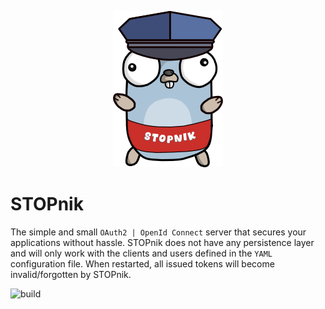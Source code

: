 <p align="center">
    <picture>
      <img alt="STOPnik" title="STOPnik" src="docs/content/assets/stopnik_250.png">
    </picture>
</p>

# STOPnik

The simple and small `OAuth2 | OpenId Connect` server that secures your applications without hassle.
STOPnik does not have any persistence layer and will only work with the clients and users defined in the `YAML` configuration file.
When restarted, all issued tokens will become invalid/forgotten by STOPnik.

![build](https://github.com/giftkugel/stopnik/actions/workflows/build.yml/badge.svg)
